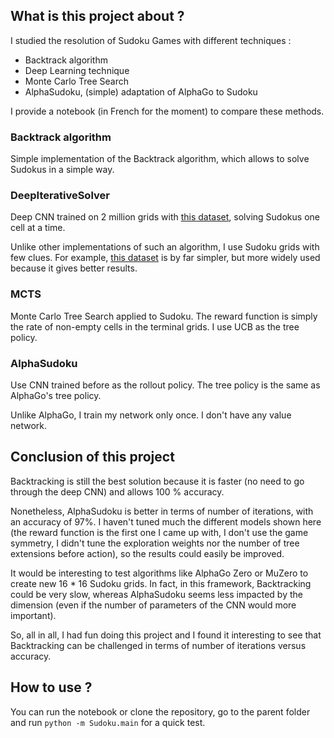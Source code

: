 ## What is this project about ?

I studied the resolution of Sudoku Games with different techniques : 
- Backtrack algorithm
- Deep Learning technique
- Monte Carlo Tree Search
- AlphaSudoku, (simple) adaptation of AlphaGo to Sudoku

I provide a notebook (in French for the moment) to compare these methods.

### Backtrack algorithm

Simple implementation of the Backtrack algorithm, which allows to solve Sudokus in a simple way.

### DeepIterativeSolver

Deep CNN trained on 2 million grids with [this dataset](https://www.kaggle.com/radcliffe/3-million-sudoku-puzzles-with-ratings), solving Sudokus one cell at a time.

Unlike other implementations of such an algorithm, I use Sudoku grids with few clues. For example, [this dataset](https://www.kaggle.com/bryanpark/sudoku) is by far simpler, but more widely used because it gives better results.

### MCTS

Monte Carlo Tree Search applied to Sudoku. The reward function is simply the rate of non-empty cells in the terminal grids. I use UCB as the tree policy.

### AlphaSudoku

Use CNN trained before as the rollout policy. The tree policy is the same as AlphaGo's tree policy.

Unlike AlphaGo, I train my network only once. I don't have any value network.

## Conclusion of this project

Backtracking is still the best solution because it is faster (no need to go through the deep CNN) and allows 100 % accuracy.

Nonetheless, AlphaSudoku is better in terms of number of iterations, with an accuracy of 97%. I haven't tuned much the different models shown here (the reward function is the first one I came up with, I don't use the game symmetry, I didn't tune the exploration weights nor the number of tree extensions before action), so the results could easily be improved.

It would be interesting to test algorithms like AlphaGo Zero or MuZero to create new 16 * 16 Sudoku grids. In fact, in this framework, Backtracking could be very slow, whereas AlphaSudoku seems less impacted by the dimension (even if the number of parameters of the CNN would more important).

So, all in all, I had fun doing this project and I found it interesting to see that Backtracking can be challenged in terms of number of iterations versus accuracy.

## How to use ?

You can run the notebook or clone the repository, go to the parent folder and run 
`python -m Sudoku.main`
for a quick test.

